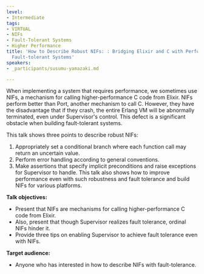 ```yaml
---
level:
- Intermediate
tags:
- VIRTUAL
- NIFs
- Fault-Tolerant Systems
- Higher Performance
title: 'How to Describe Robust NIFs: : Bridging Elixir and C with Performance for
  Fault-tolerant Systems'
speakers:
- _participants/susumu-yamazaki.md

---
```

When implementing a system that requires performance, we sometimes use NIFs, a mechanism for calling higher-performance C code from Elixir. NIFs perform better than Port, another mechanism to call C. However, they have the disadvantage that if they crash, the entire Erlang VM will be abnormally terminated, even under Supervisor's control. This defect is a significant obstacle when building fault-tolerant systems.

This talk shows three points to describe robust NIFs:
1. Appropriately set a conditional branch where each function call may return an uncertain value.
2. Perform error handling according to general conventions.
3. Make assertions that specify implicit preconditions and raise exceptions for Supervisor to handle.
This talk also shows how to improve performance even with such robustness and fault tolerance and build NIFs for various platforms.

**Talk objectives:**	
* Present that NIFs are mechanisms for calling higher-performance C code from Elixir.
* Also, present that though Supervisor realizes fault tolerance, ordinal NIFs hinder it.
* Provide three tips on enabling Supervisor to achieve fault tolerance even with NIFs.

**Target audience:**	
* Anyone who has interested in how to describe NIFs with fault-tolerance.